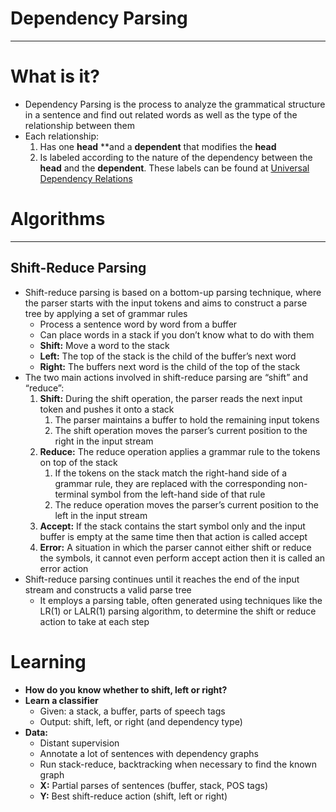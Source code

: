 # Dependency Parsing

---

# What is it?

- Dependency Parsing is the process to analyze the grammatical structure in a sentence and find out related words as well as the type of the relationship between them
- Each relationship:
    1. Has one **head** **and a **dependent** that modifies the **head**
    2. Is labeled according to the nature of the dependency between the **head** and the **dependent**. These labels can be found at [Universal Dependency Relations](https://universaldependencies.org/u/dep/)

# Algorithms

---

## Shift-Reduce Parsing

- Shift-reduce parsing is based on a bottom-up parsing technique, where the parser starts with the input tokens and aims to construct a parse tree by applying a set of grammar rules
    - Process a sentence word by word from a buffer
    - Can place words in a stack if you don’t know what to do with them
    - **Shift:** Move a word to the stack
    - **Left:** The top of the stack is the child of the buffer’s next word
    - **Right:** The buffers next word is the child of the top of the stack
- The two main actions involved in shift-reduce parsing are “shift” and “reduce”:
    1. **Shift:** During the shift operation, the parser reads the next input token and pushes it onto a stack
        1. The parser maintains a buffer to hold the remaining input tokens
        2. The shift operation moves the parser’s current position to the right in the input stream
    2. **Reduce:** The reduce operation applies a grammar rule to the tokens on top of the stack
        1. If the tokens on the stack match the right-hand side of a grammar rule, they are replaced with the corresponding non-terminal symbol from the left-hand side of that rule
        2. The reduce operation moves the parser’s current position to the left in the input stream
    3. **Accept:** If the stack contains the start symbol only and the input buffer is empty at the same time then that action is called accept
    4. **Error:** A situation in which the parser cannot either shift or reduce the symbols, it cannot even perform accept action then it is called an error action
- Shift-reduce parsing continues until it reaches the end of the input stream and constructs a valid parse tree
    - It employs a parsing table, often generated using techniques like the LR(1) or LALR(1) parsing algorithm, to determine the shift or reduce action to take at each step
    

# Learning

- **How do you know whether to shift, left or right?**
- **Learn a classifier**
    - Given: a stack, a buffer, parts of speech tags
    - Output: shift, left, or right (and dependency type)
- **Data:**
    - Distant supervision
    - Annotate a lot of sentences with dependency graphs
    - Run stack-reduce, backtracking when necessary to find the known graph
    - **X:** Partial parses of sentences (buffer, stack, POS tags)
    - **Y:** Best shift-reduce action (shift, left or right)